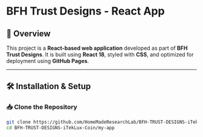 # BFH Trust Designs - React App

## 📌 Overview
This project is a **React-based web application** developed as part of **BFH Trust Designs**. It is built using **React 18**, styled with **CSS**, and optimized for deployment using **GitHub Pages**.

---

## 🛠️ Installation & Setup

### 📥 Clone the Repository
```sh
git clone https://github.com/HomeMadeResearchLab/BFH-TRUST-DESIGNS-iTekLux-Coin.git
cd BFH-TRUST-DESIGNS-iTekLux-Coin/my-app








